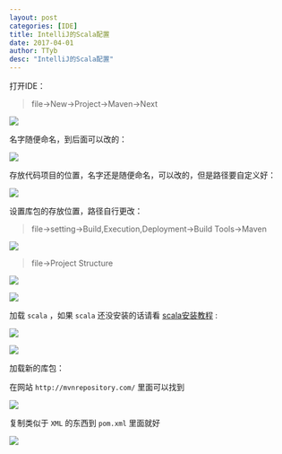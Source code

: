 ```yaml
---
layout: post
categories: [IDE]
title: IntelliJ的Scala配置
date: 2017-04-01
author: TTyb
desc: "IntelliJ的Scala配置"
---
```


打开IDE：

> file->New->Project->Maven->Next

<p style="text-align:center"><img src="/static/postimage/IDE/intellij/996148-20170401170306727-2055561671.png" class="img-responsive"style="display: block; margin-right: auto; margin-left: auto;"></p>

名字随便命名，到后面可以改的：

<p style="text-align:center"><img src="/static/postimage/IDE/intellij/996148-20170401170825774-1018982829.png" class="img-responsive"style="display: block; margin-right: auto; margin-left: auto;"></p>

存放代码项目的位置，名字还是随便命名，可以改的，但是路径要自定义好：

<p style="text-align:center"><img src="/static/postimage/IDE/intellij/996148-20170401170845133-118406518.png" class="img-responsive"style="display: block; margin-right: auto; margin-left: auto;"></p>

设置库包的存放位置，路径自行更改：

> file->setting->Build,Execution,Deployment->Build Tools->Maven

<p style="text-align:center"><img src="/static/postimage/IDE/intellij/996148-20170401171244242-1208637823.png" class="img-responsive"style="display: block; margin-right: auto; margin-left: auto;"></p>

> file->Project Structure

<p style="text-align:center"><img src="/static/postimage/IDE/intellij/996148-20170401171550399-1063989275.png" class="img-responsive"style="display: block; margin-right: auto; margin-left: auto;"></p>

<p style="text-align:center"><img src="/static/postimage/IDE/intellij/996148-20170401171657977-158744880.png" class="img-responsive"style="display: block; margin-right: auto; margin-left: auto;"></p>

加载 `scala` ，如果 `scala` 还没安装的话请看 [scala安装教程](http://www.tybai.com/scala/Scala%E5%AE%89%E8%A3%85%E6%95%99%E7%A8%8B.html) :

<p style="text-align:center"><img src="/static/postimage/IDE/intellij/TIM20170927104721.jpg" class="img-responsive"style="display: block; margin-right: auto; margin-left: auto;"></p>

<p style="text-align:center"><img src="/static/postimage/IDE/intellij/TIM20170927104730.jpg" class="img-responsive"style="display: block; margin-right: auto; margin-left: auto;"></p>

加载新的库包：

在网站 `http://mvnrepository.com/` 里面可以找到

<p style="text-align:center"><img src="/static/postimage/IDE/intellij/996148-20170401171739914-28231936.png" class="img-responsive"style="display: block; margin-right: auto; margin-left: auto;"></p>

复制类似于 `XML` 的东西到 `pom.xml` 里面就好

<p style="text-align:center"><img src="/static/postimage/IDE/intellij/996148-20170401171719711-792682866.png" class="img-responsive"style="display: block; margin-right: auto; margin-left: auto;"></p>